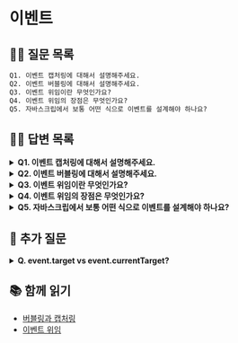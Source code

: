 # 이벤트

## 💁‍♂️ 질문 목록

```txt
Q1. 이벤트 캡처링에 대해서 설명해주세요.
Q2. 이벤트 버블링에 대해서 설명해주세요.
Q3. 이벤트 위임이란 무엇인가요?
Q4. 이벤트 위임의 장점은 무엇인가요?
Q5. 자바스크립에서 보통 어떤 식으로 이벤트를 설계해야 하나요?
```

## 💁‍♀️ 답변 목록

<details>
<summary><strong>Q1. 이벤트 캡처링에 대해서 설명해주세요.</strong></summary>

(what) 이벤트 캡처링이란 이벤트 전파의 첫 번째 단계로 상위 요소에서 이벤트 타겟 요소로 이벤트가 전파되는 과정을 말합니다. (how) 캡처링 단계로 이벤트를 잡아내려면 addEventListener 메서드의 세번째 인자에 true를 넣어주면 됩니다.

</details>

<details>
<summary><strong>Q2. 이벤트 버블링에 대해서 설명해주세요.</strong></summary>

(what) 이벤트 버블링이란 이벤트 전파의 세 번째 단계로 이벤트 타겟 요소에서 상위 요소로 이벤트가 전파되는 과정을 말합니다. (how) 만약 이벤트 타겟 요소의 상위 요소에도 동일한 이벤트에 대한 핸들러가 등록되어 있으면 이벤트 버블링으로 인해 부모 요소의 모든 이벤트 핸들러도 실행되기 때문에 이를 막기 위해서는 event.stopPropagation 메서드를 사용할 수 있습니다.

</details>

<details>
<summary><strong>Q3. 이벤트 위임이란 무엇인가요?</strong></summary>

(what) 이벤트 위임은 이벤트 핸들링 패턴으로, 비슷한 방식으로 여러 요소에 동일한 핸들러를 등록해야 할 때 요소의 공통 조상에 이벤트 핸들러를 단 하나만 등록해서 여러 요소를 한꺼번에 다루는 방법입니다. (how) 공통 조상에 할당한 핸들러에서 event.target 속성을 이용하면 실제 이벤트가 어디서 발생했는지 알 수 있으므로 중복 코드 없이 개별적인 이벤트 핸들링을 쉽게 할 수 있습니다.

</details>

<details>
<summary><strong>Q4. 이벤트 위임의 장점은 무엇인가요?</strong></summary>

(what) 중복 코드를 작성하지 않고도 여러 요소에 대해 한 번에 이벤트를 핸들링할 수 있고, 코드가 적어지므로 유지 보수에도 용이하며, 동적으로 하위 DOM요소를 추가해야할 경우 일일이 이벤트 핸들러를 등록하지 않아도 됩니다. 또한 여러 요소에 이벤트를 등록하지 않아도 되므로 성능 저하도 막을 수 있습니다.

</details>

<details>
<summary><strong>Q5. 자바스크립에서 보통 어떤 식으로 이벤트를 설계해야 하나요?</strong></summary>

(how) 여러 요소에 동일한 이벤트 핸들링을 할 때는 개별 요소에 모두 이벤트 핸들러를 등록하기보다는 이벤트 위임 패턴을 사용하는 것이 더 좋습니다. (why) 왜냐하면 중복 코드를 작성하지 않고도 여러 요소에 대해 한 번에 이벤트를 핸들링할 수 있고, 코드가 적어지므로 유지 보수에도 용이하며, 동적으로 하위 DOM요소를 추가해야할 경우 일일이 이벤트 핸들러를 등록하지 않아도 됩니다. 또한 여러 요소에 이벤트를 등록하지 않아도 되므로 성능 저하도 막을 수 있습니다.

(how) document 요소에 이벤트 핸들러를 등록할 때는 프로퍼티 방식보다는 addEventListener를 사용하는 것이 좋습니다. (why) 왜냐하면 프로퍼터 방식으로 등록하면 이전에 등록된 핸들러를 새로 덮어씌우지만, addEventListener방식은 기존 이벤트 핸들러를 유지하면서 새롭게 추가하기 때문입니다.

</details>

## 💁 추가 질문

<details>
<summary><strong>Q. event.target vs event.currentTarget? </strong></summary>

- event.target: 이벤트가 발생한 요소
- event.currentTarget: 이벤트 핸들러를 등록한 요소

```html
<table>
  <tr>
    <th colspan="3">
      <em>Bagua</em> Chart: Direction, Element, Color, Meaning
    </th>
  </tr>
  <tr>
    <td class="nw">
      <strong>Northwest</strong><br />Metal<br />Silver<br />Elders
    </td>
    <td class="n">...</td>
    <td class="ne">...</td>
  </tr>
  <tr>
    ...2 more lines of this kind...
  </tr>
  <tr>
    ...2 more lines of this kind...
  </tr>
</table>

<script>
  table.onclick = function (event) {
    let td = event.target.closest("td"); // (1)

    if (!td) return; // (2)

    if (!table.contains(td)) return; // (3)

    highlight(td); // (4)
  };
</script>
```

위 코드에서 td를 클릭했을 때

- `event.target`: td
- `event.currentTarget`: table

</details>

## 📚 함께 읽기

- [버블링과 캡처링](https://ko.javascript.info/bubbling-and-capturing#ref-2412)
- [이벤트 위임](https://ko.javascript.info/event-delegation)
